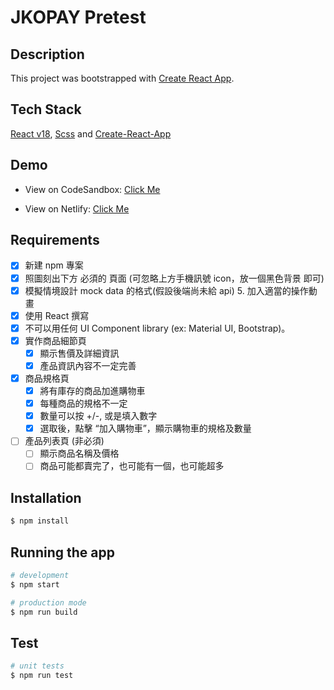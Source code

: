 # JKOPAY Pretest

## Description

This project was bootstrapped with [Create React App](https://github.com/facebook/create-react-app).

## Tech Stack

[React v18](https://react.dev/), [Scss](https://sass-lang.com/install) and [Create-React-App](https://github.com/facebook/create-react-app)

## Demo
- View on CodeSandbox: [Click Me](https://codesandbox.io/p/github/jason-ku-8313/jko_pretest/master?file=%2FREADME.md&workspace=%257B%2522activeFileId%2522%253A%2522clfwkan11000ig1f03c0cd1hz%2522%252C%2522openFiles%2522%253A%255B%2522%252FREADME.md%2522%255D%252C%2522sidebarPanel%2522%253A%2522EXPLORER%2522%252C%2522gitSidebarPanel%2522%253A%2522COMMIT%2522%252C%2522spaces%2522%253A%257B%2522clfzkdpcm00153b6qj59x5rk7%2522%253A%257B%2522key%2522%253A%2522clfzkdpcm00153b6qj59x5rk7%2522%252C%2522name%2522%253A%2522Default%2522%252C%2522devtools%2522%253A%255B%257B%2522key%2522%253A%2522clg0ad2lr00153b6q4z46xuqu%2522%252C%2522type%2522%253A%2522PROJECT_SETUP%2522%252C%2522isMinimized%2522%253Afalse%257D%252C%257B%2522type%2522%253A%2522PREVIEW%2522%252C%2522taskId%2522%253A%2522start%2522%252C%2522port%2522%253A3000%252C%2522key%2522%253A%2522clfzkh2hr008q3b6qzzzz21bb%2522%252C%2522isMinimized%2522%253Afalse%257D%252C%257B%2522type%2522%253A%2522TASK_LOG%2522%252C%2522taskId%2522%253A%2522start%2522%252C%2522key%2522%253A%2522clfzkgy1h004m3b6q3obdcpdv%2522%252C%2522isMinimized%2522%253Atrue%257D%255D%257D%257D%252C%2522currentSpace%2522%253A%2522clfzkdpcm00153b6qj59x5rk7%2522%252C%2522spacesOrder%2522%253A%255B%2522clfzkdpcm00153b6qj59x5rk7%2522%255D%252C%2522hideCodeEditor%2522%253Afalse%257D)

- View on Netlify: [Click Me](https://jko-pretest-shoppingmall.netlify.app/)

## Requirements

- [X] 新建 npm 專案
- [X] 照圖刻出下方 必須的 頁面 (可忽略上方手機訊號 icon，放一個黑色背景 即可)
- [X] 模擬情境設計 mock data 的格式(假設後端尚未給 api) 5. 加入適當的操作動畫
- [X] 使用 React 撰寫
- [X] 不可以用任何 UI Component library (ex: Material UI, Bootstrap)。
- [X] 實作商品細節頁
  - [X] 顯示售價及詳細資訊
  - [X] 產品資訊內容不一定完善
- [X] 商品規格頁
  - [X] 將有庫存的商品加進購物車
  - [X] 每種商品的規格不一定
  - [X] 數量可以按 +/-, 或是填入數字
  - [X] 選取後，點擊 “加入購物車”，顯示購物車的規格及數量
- [ ] 產品列表頁 (非必須)
  - [ ] 顯示商品名稱及價格
  - [ ] 商品可能都賣完了，也可能有一個，也可能超多

## Installation

```bash
$ npm install
```

## Running the app

```bash
# development
$ npm start

# production mode
$ npm run build
```

## Test

```bash
# unit tests
$ npm run test
```
